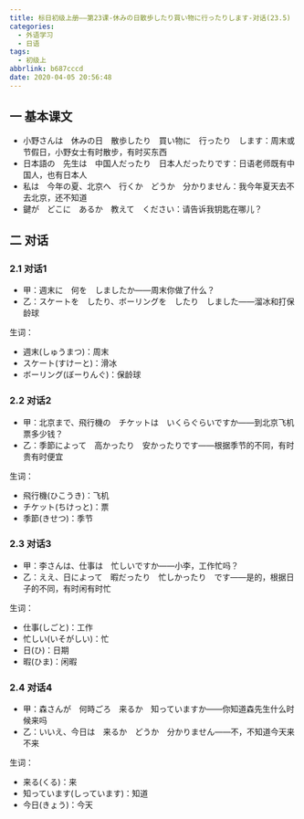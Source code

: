 ```yaml
---
title: 标日初级上册——第23课-休みの日散歩したり買い物に行ったりします-对话(23.5)
categories:
  - 外语学习
  - 日语
tags:
  - 初级上
abbrlink: b687cccd
date: 2020-04-05 20:56:48
---
```

## 一 基本课文

* 小野さんは　休みの日　散歩したり　買い物に　行ったり　します：周末或节假日，小野女士有时散步，有时买东西
* 日本語の　先生は　中国人だったり　日本人だったりです：日语老师既有中国人，也有日本人
* 私は　今年の夏、北京へ　行くか　どうか　分かりません：我今年夏天去不去北京，还不知道
* 鍵が　どこに　あるか　教えて　ください：请告诉我钥匙在哪儿？

<!--more-->

## 二 对话

### 2.1 对话1

* 甲：週末に　何を　しましたか——周末你做了什么？
* 乙：スケートを　したり、ボーリングを　したり　しました——溜冰和打保龄球

生词：

* 週末(しゅうまつ)：周末
* スケート(すけーと)：滑冰
* ボーリング(ぼーりんぐ)：保龄球

### 2.2 对话2

* 甲：北京まで、飛行機の　チケットは　いくらぐらいですか——到北京飞机票多少钱？
* 乙：季節によって　高かったり　安かったりです——根据季节的不同，有时贵有时便宜

生词：

* 飛行機(ひこうき)：飞机
* チケット(ちけっと)：票
* 季節(きせつ)：季节

### 2.3 对话3

* 甲：李さんは、仕事は　忙しいですか——小李，工作忙吗？
* 乙：ええ、日によって　暇だったり　忙しかったり　です——是的，根据日子的不同，有时闲有时忙

生词：

* 仕事(しごと)：工作
* 忙しい(いそがしい)：忙
* 日(ひ)：日期
* 暇(ひま)：闲暇

### 2.4 对话4

* 甲：森さんが　何時ごろ　来るか　知っていますか——你知道森先生什么时候来吗
* 乙：いいえ、今日は　来るか　どうか　分かりません——不，不知道今天来不来

生词：

* 来る(くる)：来
* 知っています(しっています)：知道
* 今日(きょう)：今天
